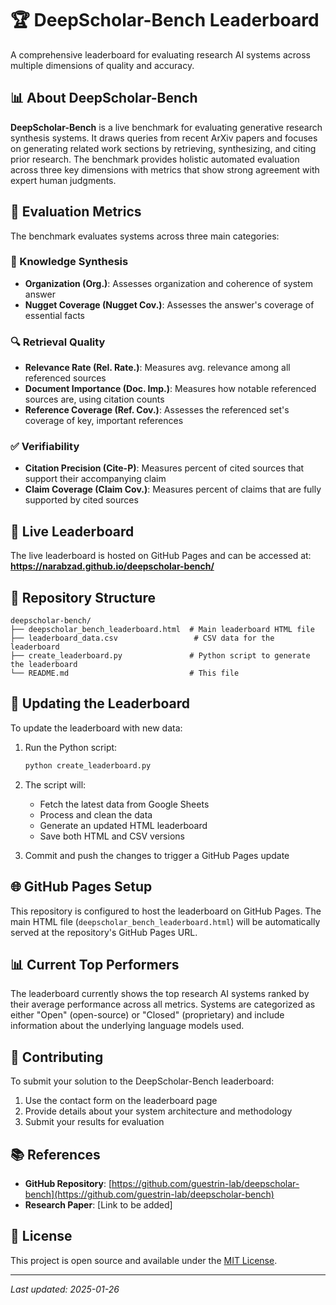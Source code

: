 # 🏆 DeepScholar-Bench Leaderboard

A comprehensive leaderboard for evaluating research AI systems across multiple dimensions of quality and accuracy.

## 📊 About DeepScholar-Bench

**DeepScholar-Bench** is a live benchmark for evaluating generative research synthesis systems. It draws queries from recent ArXiv papers and focuses on generating related work sections by retrieving, synthesizing, and citing prior research. The benchmark provides holistic automated evaluation across three key dimensions with metrics that show strong agreement with expert human judgments.

## 🔬 Evaluation Metrics

The benchmark evaluates systems across three main categories:

### 🧠 Knowledge Synthesis
- **Organization (Org.)**: Assesses organization and coherence of system answer
- **Nugget Coverage (Nugget Cov.)**: Assesses the answer's coverage of essential facts

### 🔍 Retrieval Quality
- **Relevance Rate (Rel. Rate.)**: Measures avg. relevance among all referenced sources
- **Document Importance (Doc. Imp.)**: Measures how notable referenced sources are, using citation counts
- **Reference Coverage (Ref. Cov.)**: Assesses the referenced set's coverage of key, important references

### ✅ Verifiability
- **Citation Precision (Cite-P)**: Measures percent of cited sources that support their accompanying claim
- **Claim Coverage (Claim Cov.)**: Measures percent of claims that are fully supported by cited sources

## 🚀 Live Leaderboard

The live leaderboard is hosted on GitHub Pages and can be accessed at:
**https://narabzad.github.io/deepscholar-bench/**

## 📁 Repository Structure

```
deepscholar-bench/
├── deepscholar_bench_leaderboard.html  # Main leaderboard HTML file
├── leaderboard_data.csv                 # CSV data for the leaderboard
├── create_leaderboard.py               # Python script to generate the leaderboard
└── README.md                           # This file
```

## 🔄 Updating the Leaderboard

To update the leaderboard with new data:

1. Run the Python script:
   ```bash
   python create_leaderboard.py
   ```

2. The script will:
   - Fetch the latest data from Google Sheets
   - Process and clean the data
   - Generate an updated HTML leaderboard
   - Save both HTML and CSV versions

3. Commit and push the changes to trigger a GitHub Pages update

## 🌐 GitHub Pages Setup

This repository is configured to host the leaderboard on GitHub Pages. The main HTML file (`deepscholar_bench_leaderboard.html`) will be automatically served at the repository's GitHub Pages URL.

## 📊 Current Top Performers

The leaderboard currently shows the top research AI systems ranked by their average performance across all metrics. Systems are categorized as either "Open" (open-source) or "Closed" (proprietary) and include information about the underlying language models used.

## 🤝 Contributing

To submit your solution to the DeepScholar-Bench leaderboard:

1. Use the contact form on the leaderboard page
2. Provide details about your system architecture and methodology
3. Submit your results for evaluation

## 📚 References

- **GitHub Repository**: [https://github.com/guestrin-lab/deepscholar-bench](https://github.com/guestrin-lab/deepscholar-bench)
- **Research Paper**: [Link to be added]

## 📄 License

This project is open source and available under the [MIT License](LICENSE).

---

*Last updated: 2025-01-26*
